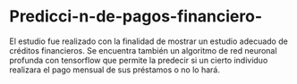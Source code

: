 # Predicci-n-de-pagos-financiero-
El estudio fue realizado con la finalidad de mostrar un estudio adecuado de créditos financieros. Se encuentra también un algoritmo de red neuronal profunda con tensorflow que permite la predecir si un cierto individuo realizara el pago mensual de sus préstamos o no lo hará. 
